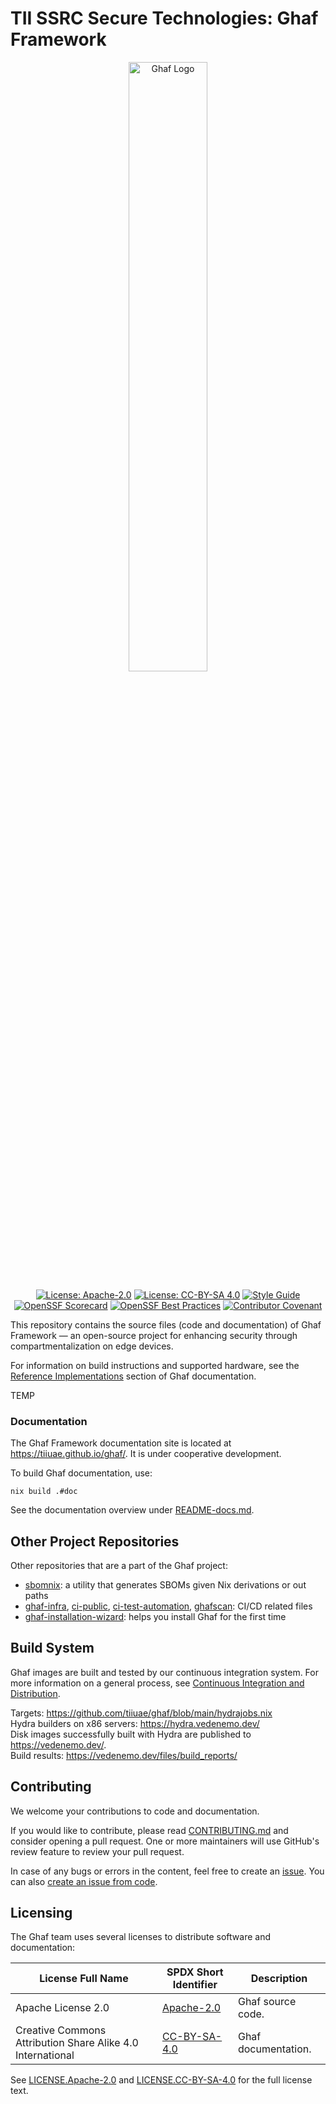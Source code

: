 <!--
    Copyright 2022-2024 TII (SSRC) and the Ghaf contributors
    SPDX-License-Identifier: CC-BY-SA-4.0
-->

# TII SSRC Secure Technologies: Ghaf Framework

<p align="center">
  <img src="./docs/src/img/1600px-Ghaf_logo.svg" alt="Ghaf Logo" width="50%" height="50%" />
</p>

<div align="center">

[![License: Apache-2.0](https://img.shields.io/badge/License-Apache--2.0-darkgreen.svg)](./LICENSES/LICENSE.Apache-2.0) [![License: CC-BY-SA 4.0](https://img.shields.io/badge/License-CC--BY--SA--4.0-orange.svg)](./LICENSES/LICENSE.CC-BY-SA-4.0) [![Style Guide](https://img.shields.io/badge/docs-Style%20Guide-yellow)](https://github.com/tiiuae/ghaf/blob/main/docs/style_guide.md) [![OpenSSF Scorecard](https://api.securityscorecards.dev/projects/github.com/tiiuae/ghaf/badge)](https://securityscorecards.dev/viewer/?uri=github.com/tiiuae/ghaf) [![OpenSSF Best Practices](https://www.bestpractices.dev/projects/8290/badge)](https://www.bestpractices.dev/projects/8290) [![Contributor Covenant](https://img.shields.io/badge/Contributor%20Covenant-2.1-4baaaa.svg)](./CODE_OF_CONDUCT.md) 

</div>

This repository contains the source files (code and documentation) of Ghaf Framework — an open-source project for enhancing security through compartmentalization on edge devices.

For information on build instructions and supported hardware, see the [Reference Implementations](https://tiiuae.github.io/ghaf/ref_impl/reference_implementations.html) section of Ghaf documentation.

TEMP


### Documentation

The Ghaf Framework documentation site is located at <https://tiiuae.github.io/ghaf/>. It is under cooperative development.

To build Ghaf documentation, use:

    nix build .#doc
    
See the documentation overview under [README-docs.md](./docs/README-docs.md).


## Other Project Repositories

Other repositories that are a part of the Ghaf project:

* [sbomnix](https://github.com/tiiuae/sbomnix): a utility that generates SBOMs given Nix derivations or out paths
* [ghaf-infra](https://github.com/tiiuae/ghaf-infra), [ci-public](https://github.com/tiiuae/ci-public), [ci-test-automation](https://github.com/tiiuae/ci-test-automation), [ghafscan](https://github.com/tiiuae/ghafscan): CI/CD related files
* [ghaf-installation-wizard](https://github.com/tiiuae/ghaf-installation-wizard): helps you install Ghaf for the first time


## Build System

Ghaf images are built and tested by our continuous integration system. For more information on a general process, see [Continuous Integration and Distribution](./docs/src/scs/ci-cd-system.md).

Targets: <https://github.com/tiiuae/ghaf/blob/main/hydrajobs.nix>  
Hydra builders on x86 servers: <https://hydra.vedenemo.dev/>  
Disk images successfully built with Hydra are published to <https://vedenemo.dev/>.  
Build results: <https://vedenemo.dev/files/build_reports/>  


## Contributing

We welcome your contributions to code and documentation.

If you would like to contribute, please read [CONTRIBUTING.md](CONTRIBUTING.md) and consider opening a pull request. One or more maintainers will use GitHub's review feature to review your pull request.

In case of any bugs or errors in the content, feel free to create an [issue](https://github.com/tiiuae/ghaf/issues). You can also [create an issue from code](https://docs.github.com/en/issues/tracking-your-work-with-issues/creating-an-issue#creating-an-issue-from-code).


## Licensing

The Ghaf team uses several licenses to distribute software and documentation:

| License Full Name | SPDX Short Identifier | Description |
| -------- | ----------- | ----------- |
| Apache License 2.0 | [Apache-2.0](https://spdx.org/licenses/Apache-2.0.html) | Ghaf source code. |
| Creative Commons Attribution Share Alike 4.0 International | [CC-BY-SA-4.0](https://spdx.org/licenses/CC-BY-SA-4.0.html) | Ghaf documentation. |

See [LICENSE.Apache-2.0](./LICENSES/Apache-2.0.txt) and [LICENSE.CC-BY-SA-4.0](./LICENSES/CC-BY-SA-4.0.txt) for the full license text.
